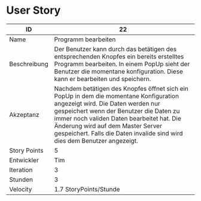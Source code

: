 # User Story

| ID         |22|
|-|-|
|Name        |Programm bearbeiten|
|Beschreibung|Der Benutzer kann durch das betätigen des entsprechenden Knopfes ein bereits erstelltes Programm bearbeiten. In einem PopUp sieht der Benutzer die momentane konfiguration. Diese kann er bearbeiten und speichern.|
|Akzeptanz   |Nachdem betätigen des Knopfes öffnet sich ein PopUp in dem die momentane Konfiguration angezeigt wird. Die Daten werden nur gespeichert wenn der Benutzer die Daten zu immer noch validen Daten bearbeitet hat. Die Änderung wird auf dem Master Server gespeichert. Falls die Daten invalide sind wird dies dem Benutzer angezeigt.|
|Story Points|5|
|Entwickler  |Tim|
|Iteration   |3|
|Stunden     |3|
|Velocity    |1.7 StoryPoints/Stunde|
